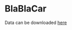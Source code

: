 # BlaBlaCar

Data can be downloaded [here](https://drive.google.com/file/d/13ViCaCKOQ_mW5wwvbbfSmQZcE2JdAEV1/view)
